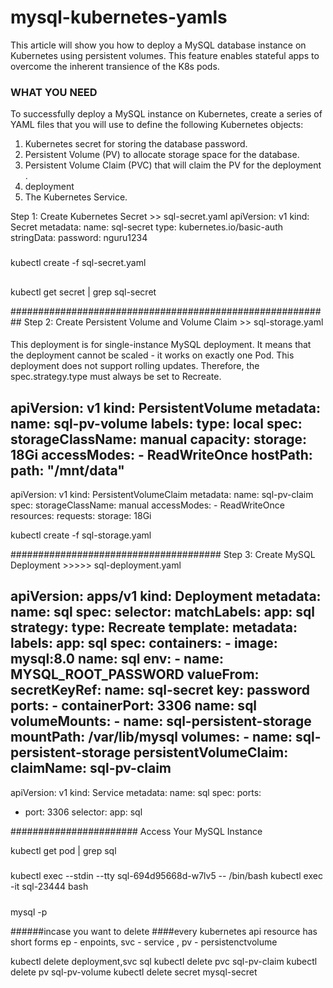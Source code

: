 # mysql-kubernetes-yamls
This article will show you how to deploy a MySQL database instance on Kubernetes using persistent volumes. This feature enables stateful apps to overcome the inherent transience of the K8s pods.
### WHAT YOU NEED
To successfully deploy a MySQL instance on Kubernetes, create a series of YAML files that you will use to define the following Kubernetes objects:

1.  Kubernetes secret for storing the database password.
2.  Persistent Volume (PV) to allocate storage space for the database.
3.  Persistent Volume Claim (PVC) that will claim the PV for the deployment .
4. deployment 
5. The Kubernetes Service.

Step 1: Create Kubernetes Secret >> sql-secret.yaml
apiVersion: v1
kind: Secret
metadata:
  name: sql-secret
type: kubernetes.io/basic-auth
stringData:
  password: nguru1234

###
kubectl create -f sql-secret.yaml

##
kubectl get secret | grep sql-secret

##########################################################
Step 2: Create Persistent Volume and Volume Claim >> sql-storage.yaml


####
This deployment is for single-instance MySQL deployment. It means that the deployment cannot be scaled - it works on exactly one Pod.
This deployment does not support rolling updates. Therefore, the spec.strategy.type must always be set to Recreate.
#####
apiVersion: v1
kind: PersistentVolume
metadata:
  name: sql-pv-volume
  labels:
    type: local
spec:
  storageClassName: manual
  capacity:
    storage: 18Gi
  accessModes:
    - ReadWriteOnce
  hostPath:
    path: "/mnt/data"
---
apiVersion: v1
kind: PersistentVolumeClaim
metadata:
  name: sql-pv-claim
spec:
  storageClassName: manual
  accessModes:
    - ReadWriteOnce
  resources:
    requests:
      storage: 18Gi
      
kubectl create -f sql-storage.yaml
      
######################################
Step 3: Create MySQL Deployment >>>>> sql-deployment.yaml

apiVersion: apps/v1
kind: Deployment
metadata:
  name: sql
spec:
  selector:
    matchLabels:
      app: sql
  strategy:
    type: Recreate
  template:
    metadata:
      labels:
        app: sql
    spec:
      containers:
      - image: mysql:8.0
        name: sql
        env:
        - name: MYSQL_ROOT_PASSWORD
          valueFrom:
            secretKeyRef:
              name: sql-secret
              key: password
        ports:
        - containerPort: 3306
          name: sql
        volumeMounts:
        - name: sql-persistent-storage
          mountPath: /var/lib/mysql
      volumes:
      - name: sql-persistent-storage
        persistentVolumeClaim:
          claimName: sql-pv-claim
---
apiVersion: v1
kind: Service
metadata:
  name: sql
spec:
  ports:
  - port: 3306
  selector:
    app: sql
    
 #######################
 Access Your MySQL Instance
 
 kubectl get pod | grep sql
 
 #####
 kubectl exec --stdin --tty sql-694d95668d-w7lv5 -- /bin/bash
 kubectl exec -it sql-23444 bash
 
 
 
 #####
 
mysql -p


######incase you want to delete
####every kubernetes api resource has short forms ep - enpoints, svc - service , pv - persistenctvolume

kubectl delete deployment,svc sql
kubectl delete pvc sql-pv-claim
kubectl delete pv sql-pv-volume
kubectl delete secret mysql-secret
